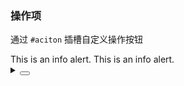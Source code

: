 ### 操作项

通过 `#aciton` 插槽自定义操作按钮

<div class="cell-demo vp-raw">
   <yc-space
    direction="vertical"
    size="large"
    style="width: 100%;">
    <yc-alert closable>
      This is an info alert.
      <template #action>
        <yc-button
          size="small"
          type="primary"
          >Detail</yc-button
        >
      </template>
    </yc-alert>
    <yc-alert
      title="Example"
      closable>
      This is an info alert.
      <template #action>
        <yc-button
          size="small"
          type="primary"
          >Detail</yc-button
        >
      </template>
    </yc-alert>
  </yc-space>
</div>

<details>
<summary>
 <button class="code-btn"  >
    <icon-code />
 </button>
</summary>

```vue
<template>
  <yc-space
    direction="vertical"
    size="large"
    style="width: 100%;">
    <yc-alert closable>
      This is an info alert.
      <template #action>
        <yc-button
          size="small"
          type="primary"
          >Detail</yc-button
        >
      </template>
    </yc-alert>
    <yc-alert
      title="Example"
      closable>
      This is an info alert.
      <template #action>
        <yc-button
          size="small"
          type="primary"
          >Detail</yc-button
        >
      </template>
    </yc-alert>
  </yc-space>
</template>
```

</details>
